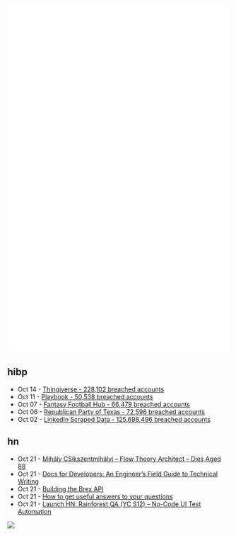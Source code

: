![Metrics](https://raw.githubusercontent.com/phixion/phixion/master/metrics.svg)

## hibp

<!--
for https://github.com/phixion/phixion/blob/main/.github/workflows/feeds.yml
-->
<!--START_SECTION:haveibeenpwnd-->
- Oct 14 - [Thingiverse - 228,102 breached accounts](https://haveibeenpwned.com/PwnedWebsites#Thingiverse)
- Oct 11 - [Playbook - 50,538 breached accounts](https://haveibeenpwned.com/PwnedWebsites#Playbook)
- Oct 07 - [Fantasy Football Hub - 66,479 breached accounts](https://haveibeenpwned.com/PwnedWebsites#FantasyFootballHub)
- Oct 06 - [Republican Party of Texas - 72,596 breached accounts](https://haveibeenpwned.com/PwnedWebsites#RepublicanPartyOfTexas)
- Oct 02 - [LinkedIn Scraped Data - 125,698,496 breached accounts](https://haveibeenpwned.com/PwnedWebsites#LinkedInScrape)
<!--END_SECTION:haveibeenpwnd-->

## hn

<!--
for https://github.com/phixion/phixion/blob/main/.github/workflows/feeds.yml
-->
<!--START_SECTION:hn-->
- Oct 21 - [Mihály CSíkszentmihályi – Flow Theory Architect – Dies Aged 88](https://hungarytoday.hu/mihaly-csikszentmihalyi-flow-theory-architect-dies/)
- Oct 21 - [Docs for Developers: An Engineer’s Field Guide to Technical Writing](https://www.apress.com/gp/book/9781484272169)
- Oct 21 - [Building the Brex API](https://building.brex.com/building-the-brex-api-52dcb26cacc8?gi=a8b7e7a3a9bc)
- Oct 21 - [How to get useful answers to your questions](https://jvns.ca/blog/2021/10/21/how-to-get-useful-answers-to-your-questions/)
- Oct 21 - [Launch HN: Rainforest QA (YC S12) – No-Code UI Test Automation](https://news.ycombinator.com/item?id=28947689)
<!--END_SECTION:hn-->

<!--
for https://yhype.me
-->
![](https://hit.yhype.me/github/profile?user_id=13013670)
